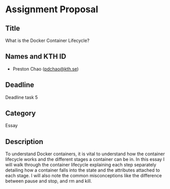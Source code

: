 # Assignment Proposal

## Title

What is the Docker Container Lifecycle?

## Names and KTH ID
  - Preston Chao (pdchao@kth.se)

## Deadline

Deadline task 5

## Category

Essay

## Description

To understand Docker containers, it is vital to understand how the container lifecycle works and the different stages a container can be in. In this essay I will walk through the container lifecycle explaining each step separately detailing how a container falls into the state and the attributes attached to each stage. I will also note the common misconceptions like the difference between pause and stop, and rm and kill.